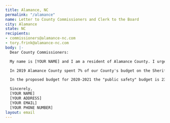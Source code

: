 ```yaml
---
title: Alamance, NC
permalink: "/alamance"
name: Letter to County Commissioners and Clerk to the Board
city: Alamance
state: NC
recipients:
- commissioners@alamance-nc.com
- tory.frink@alamance-nc.com
body: |-
  Dear County Commissioners:

  My name is [YOUR NAME] and I am a resident of Alamance County. I urge you to advocate for a meaningful reallocation of the city's expenditures: away from policing, and towards social programs and resources that support housing, jobs, education, health care, child care, and other critical community needs.

  In 2019 Alamance County spent 7% of our County's budget on the Sheriff's office with another 7% going to the jail. In contrast, our schools have 26% of the budget, and we have one of the worst performing school districts in NC. The local community college receives only 2% of our budget, students have to take out loans in order to attend and adjunct faculty get paid $2,000 to teach a class. We are a rural community. Our investment should be in uplifting people through education, not punishing people for poverty.

  In the proposed budget for 2020-2021 the "public safety" budget is 23%, almost double what it is now. Although we all want to live in a safe place, the best way to guarantee our safety is to provide people with skills, healthcare, housing, and food. Our local tax dollars should be going towards promoting community safety through investing in our children, education, and health and well-being.

  Sincerely,
  [YOUR NAME]
  [YOUR ADDRESS]
  [YOUR EMAIL]
  [YOUR PHONE NUMBER]
layout: email
---
```


